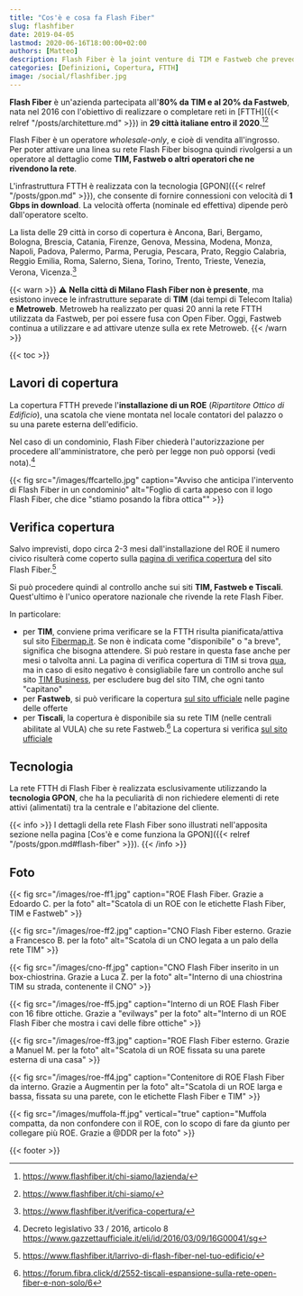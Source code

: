 ```yaml
---
title: "Cos'è e cosa fa Flash Fiber"
slug: flashfiber
date: 2019-04-05
lastmod: 2020-06-16T18:00:00+02:00
authors: [Matteo]
description: Flash Fiber è la joint venture di TIM e Fastweb che prevede la copertura in fibra ottica di 29 grandi città italiane entro il 2020.
categories: [Definizioni, Copertura, FTTH]
image: /social/flashfiber.jpg
---
```


**Flash Fiber** è un'azienda partecipata all'**80% da TIM e al 20% da Fastweb**, nata nel 2016 con l'obiettivo di realizzare o completare reti in [FTTH]({{< relref "/posts/architetture.md" >}}) in **29 città italiane entro il 2020**.[^ff1][^ff2]

Flash Fiber è un operatore *wholesale-only*, e cioè di vendita all'ingrosso. Per poter attivare una linea su rete Flash Fiber bisogna quindi rivolgersi a un operatore al dettaglio come **TIM, Fastweb o altri operatori che ne rivendono la rete**.

L'infrastruttura FTTH è realizzata con la tecnologia [GPON]({{< relref "/posts/gpon.md" >}}), che consente di fornire connessioni con velocità di **1 Gbps in download**. La velocità offerta (nominale ed effettiva) dipende però dall'operatore scelto.

La lista delle 29 città in corso di copertura è Ancona, Bari, Bergamo, Bologna, Brescia, Catania, Firenze, Genova, Messina, Modena, Monza, Napoli, Padova, Palermo, Parma, Perugia, Pescara, Prato, Reggio Calabria, Reggio Emilia, Roma, Salerno, Siena, Torino, Trento, Trieste, Venezia, Verona, Vicenza.[^ff3]

{{< warn >}}
⚠ **Nella città di Milano Flash Fiber non è presente**, ma esistono invece le infrastrutture separate di **TIM** (dai tempi di Telecom Italia) e **Metroweb**. Metroweb ha realizzato per quasi 20 anni la rete FTTH utilizzata da Fastweb, per poi essere fusa con Open Fiber. Oggi, Fastweb continua a utilizzare e ad attivare utenze sulla ex rete Metroweb.
{{< /warn >}}

{{< toc >}}

## Lavori di copertura

La copertura FTTH prevede l'**installazione di un ROE** (_Ripartitore Ottico di Edificio_), una scatola che viene montata nel locale contatori del palazzo o su una parete esterna dell'edificio.

Nel caso di un condominio, Flash Fiber chiederà l'autorizzazione per procedere all'amministratore, che però per legge non può opporsi (vedi nota).[^legge]

{{< fig src="/images/ffcartello.jpg" caption="Avviso che anticipa l'intervento di Flash Fiber in un condominio" alt="Foglio di carta appeso con il logo Flash Fiber, che dice \"stiamo posando la fibra ottica\"" >}}

## Verifica copertura

Salvo imprevisti, dopo circa 2-3 mesi dall'installazione del ROE il numero civico risulterà come coperto sulla [pagina di verifica copertura](https://www.flashfiber.it/copertura/) del sito Flash Fiber.[^ff4]

Si può procedere quindi al controllo anche sui siti **TIM, Fastweb e Tiscali**. Quest'ultimo è l'unico operatore nazionale che rivende la rete Flash Fiber.

In particolare:

- per **TIM**, conviene prima verificare se la FTTH risulta pianificata/attiva sul sito [Fibermap.it](https://fibermap.it). Se non è indicata come "disponibile" o "a breve", significa che bisogna attendere. Si può restare in questa fase anche per mesi o talvolta anni. La pagina di verifica copertura di TIM si trova [qua](https://www.tim.it/verifica-copertura), ma in caso di esito negativo è consigliabile fare un controllo anche sul sito [TIM Business](https://timbusiness.it/), per escludere bug del sito TIM, che ogni tanto "capitano"
- per **Fastweb**, si può verificare la copertura [sul sito ufficiale](https://www.fastweb.it/) nelle pagine delle offerte
- per **Tiscali**, la copertura è disponibile sia su rete TIM (nelle centrali abilitate al VULA) che su rete Fastweb.[^forum] La copertura si verifica [sul sito ufficiale](https://casa.tiscali.it/)

## Tecnologia

La rete FTTH di Flash Fiber è realizzata esclusivamente utilizzando la **tecnologia GPON**, che ha la peculiarità di non richiedere elementi di rete attivi (alimentati) tra la centrale e l'abitazione del cliente.

{{< info >}}
I dettagli della rete Flash Fiber sono illustrati nell'apposita sezione nella pagina [Cos'è e come funziona la GPON]({{< relref "/posts/gpon.md#flash-fiber" >}}).
{{< /info >}}

## Foto

{{< fig src="/images/roe-ff1.jpg" caption="ROE Flash Fiber. Grazie a Edoardo C. per la foto" alt="Scatola di un ROE con le etichette Flash Fiber, TIM e Fastweb" >}}

{{< fig src="/images/roe-ff2.jpg" caption="CNO Flash Fiber esterno. Grazie a Francesco B. per la foto" alt="Scatola di un CNO legata a un palo della rete TIM" >}}

{{< fig src="/images/cno-ff.jpg" caption="CNO Flash Fiber inserito in un box-chiostrina. Grazie a Luca Z. per la foto" alt="Interno di una chiostrina TIM su strada, contenente il CNO" >}}

{{< fig src="/images/roe-ff5.jpg" caption="Interno di un ROE Flash Fiber con 16 fibre ottiche. Grazie a \"evilways\" per la foto" alt="Interno di un ROE Flash Fiber che mostra i cavi delle fibre ottiche" >}}

{{< fig src="/images/roe-ff3.jpg" caption="ROE Flash Fiber esterno. Grazie a Manuel M. per la foto" alt="Scatola di un ROE fissata su una parete esterna di una casa" >}}

{{< fig src="/images/roe-ff4.jpg" caption="Contenitore di ROE Flash Fiber da interno. Grazie a Augmentin per la foto" alt="Scatola di un ROE larga e bassa, fissata su una parete, con le etichette Flash Fiber e TIM" >}}

{{< fig src="/images/muffola-ff.jpg" vertical="true" caption="Muffola compatta, da non confondere con il ROE, con lo scopo di fare da giunto per collegare più ROE. Grazie a @DDR per la foto" >}}

[^ff1]: https://www.flashfiber.it/chi-siamo/lazienda/
[^ff2]: https://www.flashfiber.it/chi-siamo/
[^ff3]: https://www.flashfiber.it/verifica-copertura/
[^ff4]: https://www.flashfiber.it/larrivo-di-flash-fiber-nel-tuo-edificio/
[^legge]: Decreto legislativo 33 / 2016, articolo 8 https://www.gazzettaufficiale.it/eli/id/2016/03/09/16G00041/sg
[^forum]: https://forum.fibra.click/d/2552-tiscali-espansione-sulla-rete-open-fiber-e-non-solo/6

{{< footer >}}
